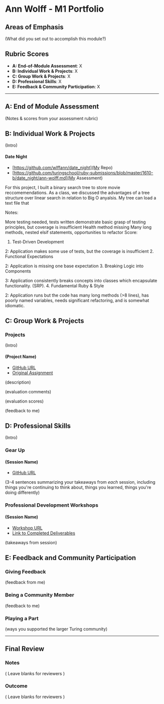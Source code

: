 # Ann Wolff - M1 Portfolio

## Areas of Emphasis

(What did you set out to accomplish this module?)

## Rubric Scores

* **A: End-of-Module Assessment**: X
* **B: Individual Work & Projects**: X
* **C: Group Work & Projects**: X
* **D: Professional Skills**: X
* **E: Feedback & Community Participation**: X

-----------------------

## A: End of Module Assessment

(Notes & scores from your assessment rubric)


## B: Individual Work & Projects

(Intro)

#### Date Night

* [https://github.com/wlffann/date_night](My Repo)
* [https://github.com/turingschool/ruby-submissions/blob/master/1610-b/date_night/ann-wolff.md](My Assessment)

For this project, I built a binary search tree to store movie reccomemendations. As a class, we discussed the advantages of a tree structure over linear search in relation to Big O anyalsis. My tree can load a text file that 

Notes:

More testing needed, tests written demonstrate basic grasp of testing principles, but coverage is insufficient
Health method missing
Many long methods, nested elsif statements, opportunities to refactor
Score:

1. Test-Driven Development

2: Application makes some use of tests, but the coverage is insufficient
2. Functional Expectations

2: Application is missing one base expectation
3. Breaking Logic into Components

3: Application consistently breaks concepts into classes which encapsulate functionality. (SRP).
4. Fundamental Ruby & Style

2: Application runs but the code has many long methods (>8 lines), has poorly named variables, needs significant refactoring, and is somewhat idiomatic.

## C: Group Work & Projects

### Projects

(Intro)

#### (Project Name)

* [GitHub URL]()
* [Original Assignment]()

(description)

(evaluation comments)

(evaluation scores)

(feedback to me)

## D: Professional Skills
(Intro)

### Gear Up
#### (Session Name)

* [GitHub URL]()

(3-4 sentences summarizing your takeaways from _each_ session, including things you're continuing to think about, things you learned, things you're doing differently)


### Professional Development Workshops
#### (Session Name)

* [Workshop URL]()
* [Link to Completed Deliverables]()

(takeaways from session)

## E: Feedback and Community Participation

### Giving Feedback

(feedback from me)

### Being a Community Member

(feedback to me)

### Playing a Part

(ways you supported the larger Turing community)

------------------

## Final Review

### Notes

( Leave blanks for reviewers )

### Outcome

( Leave blanks for reviewers )
